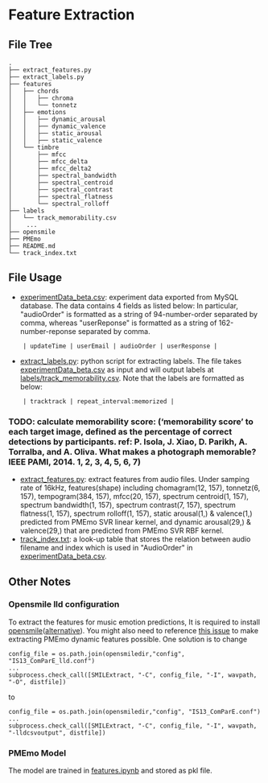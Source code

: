 # Feature Extraction
## File Tree
```
.
├── extract_features.py
├── extract_labels.py
├── features
│   ├── chords
│   │   ├── chroma
│   │   └── tonnetz
│   ├── emotions
│   │   ├── dynamic_arousal
│   │   ├── dynamic_valence
│   │   ├── static_arousal
│   │   ├── static_valence
│   └── timbre
│       ├── mfcc
│       ├── mfcc_delta
│       ├── mfcc_delta2
│       ├── spectral_bandwidth
│       ├── spectral_centroid
│       ├── spectral_contrast
│       ├── spectral_flatness
│       └── spectral_rolloff
├── labels
│   └── track_memorability.csv
│    ...  
├── opensmile
├── PMEmo
├── README.md
└── track_index.txt

```

## File Usage
- [experimentData_beta.csv](experimentData_beta.csv): experiment data exported from MySQL database. The data contains 4 fields as listed below: In particular, "audioOrder" is formatted as a string of 94-number-order separated by comma, whereas "userReponse" is formatted as a string of 162-number-reponse separated by comma.
```
    | updateTime | userEmail | audioOrder | userResponse |
```
- [extract_labels.py](extract_labels.py): python script for extracting labels. The file takes [experimentData_beta.csv](experimentData_beta.csv) as input and will output labels at [labels/track_memorability.csv](labels/track_memorability.csv). Note that the labels are formatted as below:
```
    | tracktrack | repeat_interval:memorized |
```
### TODO: calculate memorability score: (‘memorability score’ to each target image, defined as the percentage of correct detections by participants. ref: P. Isola, J. Xiao, D. Parikh, A. Torralba, and A. Oliva. What makes a photograph memorable? IEEE PAMI, 2014. 1, 2, 3, 4, 5, 6, 7)
- [extract_features.py](extract_features.py): extract features from audio files. Under samping rate of 16kHz, features(shape) including chomagram(12, 157), tonnetz(6, 157), tempogram(384, 157), mfcc(20, 157), spectrum centroid(1, 157), spectrum bandwidth(1, 157), spectrum contrast(7, 157), spectrum flatness(1, 157), spectrum rolloff(1, 157), static arousal(1,) & valence(1,) predicted from PMEmo SVR linear kernel, and dynamic arousal(29,) & valence(29,) that are predicted from PMEmo SVR RBF kernel.
- [track_index.txt](track_index.txt):  a look-up table that stores the relation between audio filename and index which is used in "AudioOrder" in [experimentData_beta.csv](experimentData_beta.csv).

## Other Notes
### Opensmile lld configuration
To extract the features for music emotion predictions, It is required to install [opensmile](https://github.com/audeering/opensmile)([alternative](https://github.com/naxingyu/opensmile)). You might also need to reference [this issue](https://github.com/audeering/opensmile/issues/14) to make extracting PMEmo dynamic features possible. One solution is to change 
```
config_file = os.path.join(opensmiledir,"config", "IS13_ComParE_lld.conf")
...
subprocess.check_call([SMILExtract, "-C", config_file, "-I", wavpath, "-O", distfile])

```
to
```
config_file = os.path.join(opensmiledir,"config", "IS13_ComParE.conf")
...
subprocess.check_call([SMILExtract, "-C", config_file, "-I", wavpath, "-lldcsvoutput", distfile])
```

### PMEmo Model
The model are trained in [features.ipynb]('features.ipynb) and stored as pkl file.